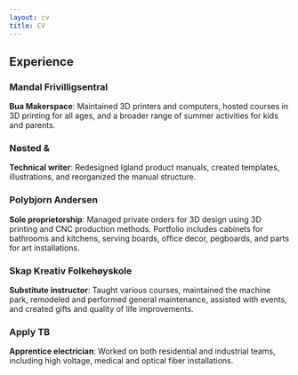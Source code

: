 ```yaml
---
layout: cv
title: CV
---
```


## Experience
### **Mandal Frivilligsentral**
**Bua Makerspace**: Maintained 3D printers and computers, hosted courses in 3D printing for all ages, and a broader range of summer activities for kids and parents.

### **Nøsted &**
**Technical writer**: Redesigned Igland product manuals, created templates, illustrations, and reorganized the manual structure.

### **Polybjorn Andersen**
**Sole proprietorship**: Managed private orders for 3D design using 3D printing and CNC production methods. Portfolio includes cabinets for bathrooms and kitchens, serving boards, office decor, pegboards, and parts for art installations.

### **Skap Kreativ Folkehøyskole**
**Substitute instructor**: Taught various courses, maintained the machine park, remodeled and performed general maintenance, assisted with events, and created gifts and quality of life improvements.

### **Apply TB**
**Apprentice electrician**: Worked on both residential and industrial teams, including high voltage, medical and optical fiber installations.